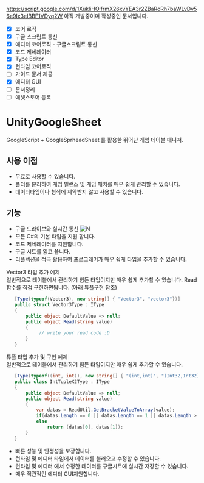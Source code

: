 https://script.google.com/d/1XukliHOlfrmX26xvYEA3r2ZBaRoRh7baWLvDv56e9Ix3eIBBF1VDyq2W
아직 개발중이며 작성중인 문서입니다.
- [x] 코어 로직
- [x] 구글 스크립트 통신
- [x] 에디터 코어로직 - 구글스크립트 통신
- [x] 코드 제네레이터
- [x] Type Editor
- [x] 런타임 코어로직  
- [ ] 가이드 문서 제공
- [x] 에디터 GUI
- [ ] 문서정리
- [ ] 에셋스토어 등록 
# UnityGoogleSheet
 
GoogleScript + GoogleSprheadSheet 를 활용한 뛰어난 게임 테이블 매니저.  

## 사용 이점
 - 무료로 사용할 수 있습니다.
 - 폴더를 분리하여 게임 벨런스 및 게임 패치를 매우 쉽게 관리할 수 있습니다.
 - 데이터타입이나 형식에 제약받지 않고 사용할 수 있습니다.
 
## 기능
- 구글 드라이브와 실시간 통신
 ![N](https://github.com/shlifedev/UnityGoogleSheet/blob/main/app.gif?raw=true)
- 모든 C#의 기본 타입을 지원 합니다.
- 코드 제네레이터를 지원합니다.
- 구글 시트를 읽고 씁니다.
- 리플렉션을 적극 활용하여 프로그래머가 매우 쉽게 타입을 추가할 수 있습니다.

 Vector3 타입 추가 예제  
 일반적으로 테이블에서 관리하기 힘든 타입이지만 매우 쉽게 추가할 수 있습니다.
 Read함수를 직접 구현하면됩니다. (아래 튜플구현 참조)
 ```csharp
    [Type(typeof(Vector3), new string[] { "Vector3", "vector3"})]
    public struct Vector3Type : IType
    {
        public object DefaultValue => null;
        public object Read(string value)
        {
             // write your read code :D
        }
    }
 ```
 튜플 타입 추가 및 구현 예제  
 일반적으로 테이블에서 관리하기 힘든 타입이지만 매우 쉽게 추가할 수 있습니다.
 ```csharp
    [Type(typeof((int, int)), new string[] { "(int,int)", "(Int32,Int32)" })]
    public class IntTupleX2Type : IType
    {
        public object DefaultValue => null;
        public object Read(string value)
        {
            var datas = ReadUtil.GetBracketValueToArray(value);
            if(datas.Length == 0 || datas.Length == 1 || datas.Length > 2) return DefaultValue;
            else 
                return (datas[0], datas[1]); 
        }
    }
 ```
 
 - 빠른 성능 및 안정성을 보장합니다.
 - 런타임 및 에디터 타임에서 데이터를 불러오고 수정할 수 있습니다.
 - 런타임 및 에디터 에서 수정한 데이터를 구글시트에 실시간 저장할 수 있습니다.
 - 매우 직관적인 에디터 GUI지원합니다.
 
